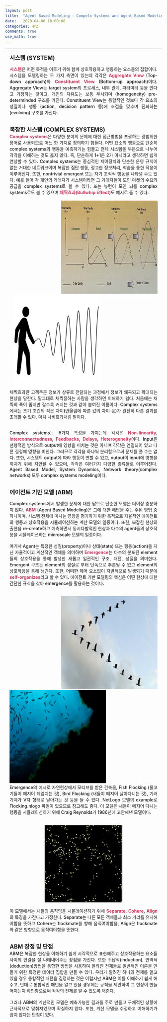 ```yaml
---
layout: post
title:  "Agent Based Modeling - Compelx Systems and Agent Based Modeling"
date:   2020-04-06 18:00:08
categories: 수업
comments: true
use_math: true
---
```

-----
<span style = "font-weight:700; font-size:1.3em; margin-left: 0.8em; margin-right: 1em;">
시스템 (SYSTEM)
</span>
<br>
<div style = "font-weight:500; font-size:1.0em; margin-left: 1em; margin-right: 1em;text-align:justify; ">

<b style = "color:#d7385e;font-size:1.2">시스템</b>은 어떤 목적을 이루기 위해 함께 상호작용하고 행동하는 요소들의 집합이다. 시스템을 모델링하는 두 가지 측면이 있는데 각각은 <b style = "color:#d7385e;font-size:1.2">Aggregate View</b> (Top-down approach)와 <b style = "color:#d7385e;font-size:1.2">Constituent View</b> (Bottom-up approach)이다. Aggregate View는 target system의 프로세스, 내부 관계, 파라미터 등을 안다고 가정하는 것이고, 개인의 자유도는 보통 무시되며 (homogeneity) pre-determinded 구조를 가진다. Constituent View는 통합적인 것보다 각 요소의 성질이나 행동 (action, decision pattern 등)에 초점을 맞추며 진화하는 (evolving) 구조를 가진다.  
</div>
<br>
<span style = "font-weight:700; font-size:1.3em; margin-left: 0.8em; margin-right: 1em;">
복잡한 시스템 (COMPLEX SYSTEMS)
</span>
<br>
<div style = "font-weight:500; font-size:1.0em; margin-left: 1em; margin-right: 1em;text-align:justify; ">
<b style = "color:#d7385e;font-size:1.2">Complex systems</b>은 다양한 분야의 문제에 대한 접근방법을 포괄하는 광범위한 용어로 사용되므로 어느 한 가지로 정의하기 힘들다. 어떤 요소의 행동으로 단순히 complex systems의 행동을 예측하기는 힘들고 전체 시스템을 부분으로 나누어 각각을 이해하는 것도 옳지 않다. 즉, 단순하게 1+1은 2가 아니라고 생각하면 쉽게 연상할 수 있다. Complex systems는 중심적인 제어장치와 단순한 운영 규칙이 없는 거대한 네트워크이며 복잡한 집단 행동, 정교한 정보처리, 학습을 통한 적응이 이루어진다. 또한, nontrivial emergent 또는 자기 조직적 행동을 나타낼 수도 있다. 예를 들어 각 개인의 거래자가 시스템이라면 그 거래자들이 모인 마켓의 수요와 공급을 complex systems로 볼 수 있다. 또는 뉴런이 모인 뇌를 complex systems로도 볼 수 있으며 <b style = "color:#d7385e;font-size:1.2">채찍효과(Bullwhip Effect)</b>도 예시로 들 수 있다. 
<br><br>

</div>

<div style="border: 1px; float: right;margin-left: 1em; margin-right: 1em; " >
<img src="/images/post_img/NL8.jpg" width="310" height="300" >
</div>
<div style="border: 1px; margin-left: 2em; margin-right: 1em; ">
<img src="/images/post_img/NL9.jpg" width="280" height="300">
</div>

<div style = "font-weight:500; font-size:1.0em; margin-left: 1em; margin-right: 1em;text-align:justify; ">
채찍효과란 고객주문 정보가 상류로 전달되는 과정에서 정보가 왜곡되고 확대되는 현상을 말한다. 말그대로 채찍질하는 사람을 생각하면 이해하기 쉽다. 처음에는 채찍의 폭이 좁지만 갈수록 커지는 것과 같아 붙여진 이름이다. Complex systems에서는 초기 조건의 작은 차이(반올림에 따른 값의 차이 등)가 완전히 다른 결과를 초래할 수 있다. 마치 나비효과처럼 말이다. 
<br><br>

Complex systems는 5가지 특성을 가지는데 각각은 <b style = "color:#d7385e;font-size:1.2">Non-linearity</b>, <b style = "color:#d7385e;font-size:1.2">Interconnectedness</b>, <b style = "color:#d7385e;font-size:1.2">Feedbacks</b>, <b style = "color:#d7385e;font-size:1.2">Delays</b>, <b style = "color:#d7385e;font-size:1.2">Heterogeneity</b>이다. Input은 선형적인 방식으로 output에 영향을 미치는 것은 아니며 각각은 연결되어 있고 다른 결정에 영향을 미친다. 그러므로 각각을 하나씩 분리함으로써 문제를 풀 수는 없다. 또한, 시스템의 output에 따라 행동이 변할 수 있고, output이 input에 영향을 끼치기 위해 지연될 수 있으며, 각각은 여러가지 다양한 종류들로 이루어진다. Agent Based Model, System Dynamics, Network theory(complex networks) 모두 complex systems modeling이다.

</div>
<br>
<span style = "font-weight:700; font-size:1.3em; margin-left: 0.8em; margin-right: 1em;">
에이전트 기반 모델 (ABM)
</span>
<br>
<div style = "font-weight:500; font-size:1.0em; margin-left: 1em; margin-right: 1em;text-align:justify; ">

Complex systems에서 발생한 문제에 대한 답으로 단순한 모델은 더이상 충분하지 않다. <b style = "color:#d7385e;font-size:1.2">ABM</b> (Agent Based Modeling)은 그에 대한 해답을 주는 주된 방법 중 하나이며, 시스템 전체에 미치는 영향을 평가하기 위한 목적으로 자율적인 에이전트의 행동과 상호작용을 시뮬레이션하는 계산 모델의 일종이다. 또한, 복잡한 현상의 출현을 re-create하고 예측하면서 동시다발적인 현상과 다수의 agent들의 상호작용을 시뮬레이션하는 microscale 모델의 일종이다. 
<br><br>
여기서 Agent는 특정한 성질(property)이나 상태(state) 또는 행동(action)을 지닌 자율적이고 계산적인 객체를 의미하며 <b style = "color:#d7385e;font-size:1.2">Emergence</b>는 다수의 분포된 element들의 상호작용을 통해 발생한 새롭고 일관적인 구조, 패턴, 성질을 의미한다. Emergent 구조는 element의 성질로 부터 단독으로 추론될 수 없고 element의 상호작용을 통해 생긴다. 또한, 어떠한 제어 요소없이 자발적으로 발생되기 때문에 <b style = "color:#d7385e;font-size:1.2">self-organizes</b>라고 할 수 있다. 에이전트 기반 모델링의 핵심은 어떤 현상에 대한 간단한 규칙을 찾아 emergence를 활용하는 것이다. 
<br><br>
</div>
<div style="border: 1px; float: right;margin-left: 1em; margin-right: 1em; " >
<img src="/images/post_img/v_shape.jpg" width="310" height="300" >
</div>
<div style="border: 1px; margin-left: 1em; margin-right: 1em; ">
<img src="/images/post_img/fish-flocking.jpg" width="310" height="300">
</div>

<div style = "font-weight:500; font-size:1.0em; margin-left: 1em; margin-right: 1em;text-align:justify; ">
Emergence의 예시로 자연현상에서 모티브를 받은 건축물, Fish Flocking (물고기들이 떼지어 헤엄치는 것), Bird Flocking (새들이 떼지어 날아다니는 것), 기러기떼가 V자 형태로 날아가는 것 등을 들 수 있다. NetLogo 모델의 example로 Flocking.nlogo 파일이 있으므로 참고해도 좋다. 이 모델은 새들이 떼지어 다니는 행동을 시뮬레이션하기 위해 Craig Reynolds가 1986년에 고안해낸 모델이다.
<br><br>
<p align="center">
<img src="/images/post_img/flocking.gif" width="250" height="250" >
</p>

이 모델에서는 새들의 움직임을 시뮬레이션하기 위해 <b style = "color:#d7385e;font-size:1.2">Separate</b>, <b style = "color:#d7385e;font-size:1.2">Cohere</b>, <b style = "color:#d7385e;font-size:1.2">Align</b>의 특징을 가진다고 가정한다. Separate는 다른 모든 객체들과 최소 거리를 유지해야함을 뜻하고 Cohere는 flockmate를 향해 움직여야함을, Align은 flockmate와 같은 방향으로 움직여야함을 뜻한다. 
<br><br>
</div>
<span style = "font-weight:700; font-size:1.3em; margin-left: 0.8em; margin-right: 1em;">
ABM 장점 및 단점 
</span>
<div style = "font-weight:500; font-size:1.0em; margin-left: 1em; margin-right: 1em;text-align:justify; ">
ABM은 복잡한 현상을 이해하기 쉽게 시각적으로 표현해주고 상호작용하는 요소들 사이의 연결을 잘 나태내어주는 장점을 가진다. 또한 귀납적(induction), 연역적(deduction)방법을 통합한 방법을 사용하여 알려진 전제들로 일반적인 이론을 만들기 위한 특정한 데이터 집합을 만들 수 있다. 우리가 알려진 하나의 전제를 알고 있을 경우 통합적인 패턴을 결정하는 것은 어렵지만 ABM은 이를 이해하기 쉽게 해주고, 반대로 통합적인 패턴을 알고 있을 경우에는 규칙을 제안하여 그 현상이 만들어지는지 확인함으로써 각각의 전제를 알 수 있도록 해준다. 
<br><br>
그러나 ABM의 계산적인 모델은 예측가능한 결과를 주로 만들고 구체적인 상황에 근사적으로 맞춰져있으며 확실하지 않다. 또한, 계산 모델을 수정하고 이해하기가 쉽지 않다는 단점이 있다.
